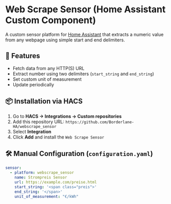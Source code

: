 # Web Scrape Sensor (Home Assistant Custom Component)

A custom sensor platform for [Home Assistant](https://www.home-assistant.io/) that extracts a numeric value from any webpage using simple start and end delimiters.

## 🔧 Features

- Fetch data from any HTTP(S) URL
- Extract number using two delimiters (`start_string` and `end_string`)
- Set custom unit of measurement
- Update periodically

## 📦 Installation via HACS

1. Go to **HACS → Integrations → Custom repositories**
2. Add this repository URL: `https://github.com/Borderlane-HA/webscrape_sensor`
3. Select **Integration**
4. Click **Add** and install the `Web Scrape Sensor`

## 🛠️ Manual Configuration (`configuration.yaml`)

```yaml
sensor:
  - platform: webscrape_sensor
    name: Strompreis Sensor
    url: https://example.com/preise.html
    start_string: '<span class="preis">'
    end_string: '</span>'
    unit_of_measurement: "€/kWh"

